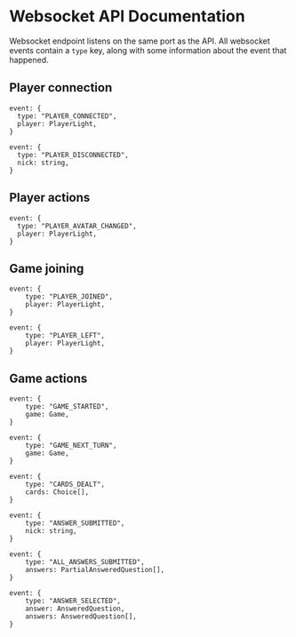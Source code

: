 # Websocket API Documentation

Websocket endpoint listens on the same port as the API.
All websocket events contain a `type` key, along with some information about the event that happened.

## Player connection

```
event: {
  type: "PLAYER_CONNECTED",
  player: PlayerLight,
}
```

```
event: {
  type: "PLAYER_DISCONNECTED",
  nick: string,
}
```

## Player actions

```
event: {
  type: "PLAYER_AVATAR_CHANGED",
  player: PlayerLight,
}
```

## Game joining

```
event: {
    type: "PLAYER_JOINED",
    player: PlayerLight,
}
```

```
event: {
    type: "PLAYER_LEFT",
    player: PlayerLight,
}
```

## Game actions

```
event: {
    type: "GAME_STARTED",
    game: Game,
}
```

```
event: {
    type: "GAME_NEXT_TURN",
    game: Game,
}
```

```
event: {
    type: "CARDS_DEALT",
    cards: Choice[],
}
```

```
event: {
    type: "ANSWER_SUBMITTED",
    nick: string,
}
```

```
event: {
    type: "ALL_ANSWERS_SUBMITTED",
    answers: PartialAnsweredQuestion[],
}
```

```
event: {
    type: "ANSWER_SELECTED",
    answer: AnsweredQuestion,
    answers: AnsweredQuestion[],
}
```
